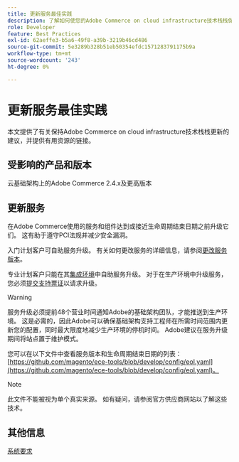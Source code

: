 ```yaml
---
title: 更新服务最佳实践
description: 了解如何使您的Adobe Commerce on cloud infrastructure技术栈栈保持更新。
role: Developer
feature: Best Practices
exl-id: 62aeffe3-b5a6-49f8-a39b-3219b46cd486
source-git-commit: 5e3289b328b51eb50354efdc1571283791175b9a
workflow-type: tm+mt
source-wordcount: '243'
ht-degree: 0%

---
```


# 更新服务最佳实践

本文提供了有关保持Adobe Commerce on cloud infrastructure技术栈栈更新的建议，并提供有用资源的链接。

## 受影响的产品和版本

云基础架构上的Adobe Commerce 2.4.x及更高版本

## 更新服务

在Adobe Commerce使用的服务和组件达到或接近生命周期结束日期之前升级它们。 这有助于遵守PCI法规并减少安全漏洞。

入门计划客户可自助服务升级。 有关如何更改服务的详细信息，请参阅[更改服务版本](https://experienceleague.adobe.com/en/docs/commerce-cloud-service/user-guide/configure/service/services-yaml#change-service-version)。

专业计划客户只能在其[集成环境](https://experienceleague.adobe.com/docs/commerce-knowledge-base/kb/announcements/commerce-announcements/integration-environment-enhancement-request-pro-and-starter.html)中自助服务升级。 对于在生产环境中升级服务，您必须[提交支持票证](https://experienceleague.adobe.com/docs/commerce-knowledge-base/kb/help-center-guide/magento-help-center-user-guide.html#submit-ticket)以请求升级。

>[!WARNING]
>
>服务升级必须提前48个营业时间通知Adobe的基础架构团队，才能推送到生产环境。 这是必需的，因此Adobe可以确保基础架构支持工程师在所需时间范围内更新您的配置，同时最大限度地减少生产环境的停机时间。 Adobe建议在服务升级期间将站点置于维护模式。

您可以在以下文件中查看服务版本和生命周期结束日期的列表： [https://github.com/magento/ece-tools/blob/develop/config/eol.yaml](https://github.com/magento/ece-tools/blob/develop/config/eol.yaml)。

>[!NOTE]
>
>此文件不能被视为单个真实来源。 如有疑问，请参阅官方供应商网站以了解这些技术。

## 其他信息

[系统要求](../../../installation/system-requirements.md)
